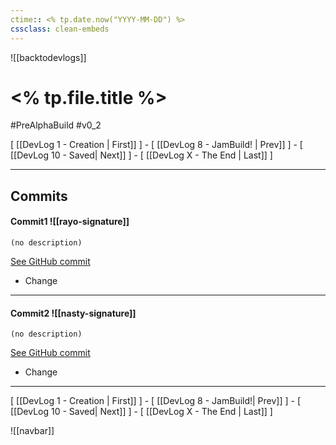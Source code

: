```yaml
---
ctime:: <% tp.date.now("YYYY-MM-DD") %>
cssclass: clean-embeds
---
```

![[backtodevlogs]]
# <% tp.file.title %>

#PreAlphaBuild #v0_2

\[ [[DevLog 1 - Creation | First]] \] - \[ [[DevLog 8 - JamBuild! | Prev]] \] - \[ [[DevLog 10 - Saved| Next]] \] - \[ [[DevLog X - The End | Last]] \]

---

## Commits

#### Commit1 ![[rayo-signature]]
```
(no description)
```
[See GitHub commit](https://github.com/RayoROAR/GreenTop/commit/94fccd101820f5f4981c42513b5e8553e10253a6)

- Change



---

#### Commit2 ![[nasty-signature]]
```
(no description)
```
[See GitHub commit](https://github.com/RayoROAR/GreenTop/commit/94fccd101820f5f4981c42513b5e8553e10253a6)

- Change



---

\[ [[DevLog 1 - Creation | First]] \] - \[ [[DevLog 8 - JamBuild!| Prev]] \] - \[ [[DevLog 10 - Saved| Next]] \] - \[ [[DevLog X - The End | Last]] \]

![[navbar]]